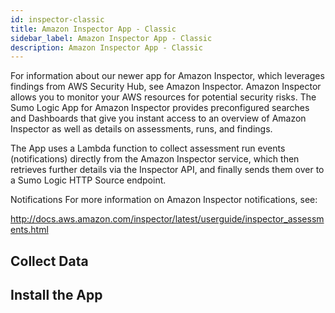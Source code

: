 ```yaml
---
id: inspector-classic
title: Amazon Inspector App - Classic
sidebar_label: Amazon Inspector App - Classic
description: Amazon Inspector App - Classic
---
```



For information about our newer app for Amazon Inspector, which leverages findings from AWS Security Hub, see Amazon Inspector.
Amazon Inspector allows you to monitor your AWS resources for potential security risks. The Sumo Logic App for Amazon Inspector provides preconfigured searches and Dashboards that give you instant access to an overview of Amazon Inspector as well as details on assessments, runs, and findings.

The App uses a Lambda function to collect assessment run events (notifications) directly from the Amazon Inspector service, which then retrieves further details via the Inspector API, and finally sends them over to a Sumo Logic HTTP Source endpoint.

Notifications
For more information on Amazon Inspector notifications, see:

http://docs.aws.amazon.com/inspector/latest/userguide/inspector_assessments.html


## Collect Data

## Install the App
